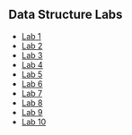 ## Data Structure Labs
- [Lab 1]()
- [Lab 2]()
- [Lab 3]()
- [Lab 4]()
- [Lab 5]()
- [Lab 6]()
- [Lab 7]()
- [Lab 8]()
- [Lab 9]()
- [Lab 10]()